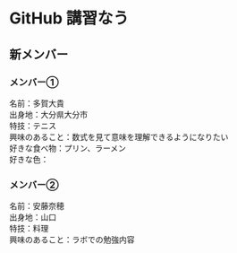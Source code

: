 # GitHub 講習なう

## 新メンバー
### メンバー①
  名前：多賀大貴  
  出身地：大分県大分市  
  特技：テニス  
  興味のあること：数式を見て意味を理解できるようになりたい  
  好きな食べ物：プリン、ラーメン  
  好きな色：  
### メンバー②
  名前：安藤奈穂  
  出身地：山口  
  特技：料理  
  興味のあること：ラボでの勉強内容  
